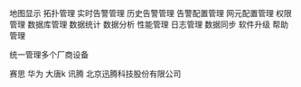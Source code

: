 地图显示
拓扑管理
实时告警管理
历史告警管理
告警配置管理
网元配置管理
权限管理
数据库管理
数据统计
数据分析
性能管理
日志管理
数据同步
软件升级
帮助管理


统一管理多个厂商设备

赛思
华为
大唐k
讯腾 北京迅腾科技股份有限公司



